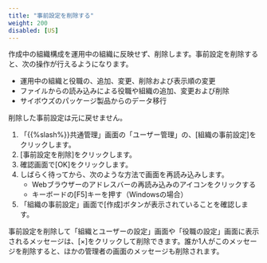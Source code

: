 ```yaml
---
title: "事前設定を削除する"
weight: 200
disabled: [US]
---
```

作成中の組織構成を運用中の組織に反映せず、削除します。事前設定を削除すると、次の操作が行えるようになります。

* 運用中の組織と役職の、追加、変更、削除および表示順の変更
* ファイルからの読み込みによる役職や組織の追加、変更および削除
* サイボウズのパッケージ製品からのデータ移行

削除した事前設定は元に戻せません。  

1. 「{{%slash%}}共通管理」画面の「ユーザー管理」の、[組織の事前設定]をクリックします。
1. [事前設定を削除]をクリックします。
1. 確認画面で[OK]をクリックします。
1. しばらく待ってから、次のような方法で画面を再読み込みします。
    * Webブラウザーのアドレスバーの再読み込みのアイコンをクリックする
    * キーボードの[F5]キーを押す（Windowsの場合）
1. 「組織の事前設定」画面で[作成]ボタンが表示されていることを確認します。

事前設定を削除して「組織とユーザーの設定」画面や「役職の設定」画面に表示されるメッセージは、[&times;]をクリックして削除できます。誰か1人がこのメッセージを削除すると、ほかの管理者の画面のメッセージも削除されます。
